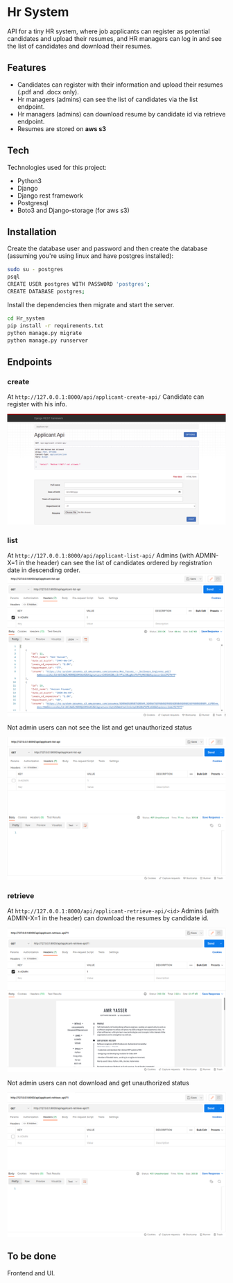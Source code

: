# Hr System
API for a tiny HR system, where job applicants can register as potential candidates and upload their resumes, and HR managers can log in and see the list of candidates and download their resumes.

## Features
- Candidates can register with their information and upload their resumes (.pdf and .docx only).
- Hr managers (admins) can see the list of candidates via the list endpoint.
- Hr managers (admins) can download resume by candidate id via retrieve endpoint.
- Resumes are stored on **aws s3**

## Tech

Technologies used for this project:
- Python3
- Django
- Django rest framework
- Postgresql
- Boto3 and Django-storage (for aws s3)

## Installation
Create the database user and password and then create the database (assuming you're using linux and have postgres installed):
```sh
sudo su - postgres
psql
CREATE USER postgres WITH PASSWORD 'postgres';
CREATE DATABASE postgres;
```
Install the dependencies then migrate and start the server.

```sh
cd Hr_system
pip install -r requirements.txt
python manage.py migrate
python manage.py runserver
```

## Endpoints
### create
At `http://127.0.0.1:8000/api/applicant-create-api/`
Candidate can register with his info.

![Alt text](README_pics/create.png?raw=true)

### list
At `http://127.0.0.1:8000/api/applicant-list-api/`
Admins (with ADMIN-X=1 in the header) can see the list of candidates ordered by registration date in descending order.
![Alt text](README_pics/list_admin.png?raw=true)

Not admin users can not see the list and get unauthorized status

![Alt text](README_pics/list_not_admin.png?raw=true)

### retrieve
At `http://127.0.0.1:8000/api/applicant-retrieve-api/<id>`
Admins (with ADMIN-X=1 in the header) can download the resumes by candidate id.

![Alt text](README_pics/download.png?raw=true)

Not admin users can not download and get unauthorized status

![Alt text](README_pics/no_download.png?raw=true)


## To be done
Frontend and UI.
